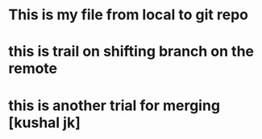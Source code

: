 # This is my file from local to git repo
# this is trail on shifting branch on the remote
# this is another trial for merging [kushal jk]
